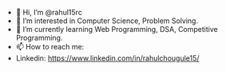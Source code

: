 - 👋 Hi, I’m @rahul15rc
- 👀 I’m interested in Computer Science, Problem Solving.
- 🌱 I’m currently learning Web Programming, DSA, Competitive Programming.
- 📫 How to reach me:
- Linkedin: https://www.linkedin.com/in/rahulchougule15/

